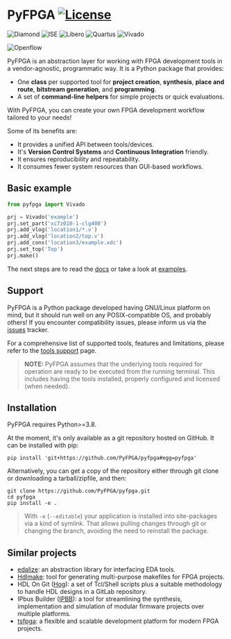 # PyFPGA [![License](https://img.shields.io/badge/License-GPL--3.0-darkgreen?style=flat-square)](LICENSE)

![Diamond](https://img.shields.io/badge/Diamond-3.13-blue.svg?style=flat-square)
![ISE](https://img.shields.io/badge/ISE-14.7-blue.svg?style=flat-square)
![Libero](https://img.shields.io/badge/Libero--Soc-2024.1-blue.svg?style=flat-square)
![Quartus](https://img.shields.io/badge/Quartus--Prime-23.1-blue.svg?style=flat-square)
![Vivado](https://img.shields.io/badge/Vivado-2022.1-blue.svg?style=flat-square)

![Openflow](https://img.shields.io/badge/Openflow-GHDL%20%7C%20Yosys%20%7C%20nextpnr%20%7C%20icestorm%20%7C%20prjtrellis-darkgreen.svg?style=flat-square)

PyFPGA is an abstraction layer for working with FPGA development tools in a vendor-agnostic, programmatic way. It is a Python package that provides:
* One **class** per supported tool for **project creation**, **synthesis**, **place and route**, **bitstream generation**, and **programming**.
* A set of **command-line helpers** for simple projects or quick evaluations.

With PyFPGA, you can create your own FPGA development workflow tailored to your needs!

Some of its benefits are:
* It provides a unified API between tools/devices.
* It's **Version Control Systems** and **Continuous Integration** friendly.
* It ensures reproducibility and repeatability.
* It consumes fewer system resources than GUI-based workflows.

## Basic example

```py
from pyfpga import Vivado

prj = Vivado('example')
prj.set_part('xc7z010-1-clg400')
prj.add_vlog('location1/*.v')
prj.add_vlog('location2/top.v')
prj.add_cons('location3/example.xdc')
prj.set_top('Top')
prj.make()
```

The next steps are to read the [docs](https://pyfpga.github.io/pyfpga) or take a look at [examples](examples).

## Support

PyFPGA is a Python package developed having GNU/Linux platform on mind, but it should run well on any POSIX-compatible OS, and probably others!
If you encounter compatibility issues, please inform us via the [issues](https://github.com/PyFPGA/pyfpga/issues) tracker.

For a comprehensive list of supported tools, features and limitations, please refer to the [tools support](https://pyfpga.github.io/pyfpga/tools.html) page.

> **NOTE:**
> PyFPGA assumes that the underlying tools required for operation are ready to be executed from the running terminal.
> This includes having the tools installed, properly configured and licensed (when needed).

## Installation

PyFPGA requires Python>=3.8.

At the moment, it's only available as a git repository hosted on GitHub. It can be installed with pip:

```
pip install 'git+https://github.com/PyFPGA/pyfpga#egg=pyfpga'
```

Alternatively, you can get a copy of the repository either through git clone or downloading a tarball/zipfile, and then:

```
git clone https://github.com/PyFPGA/pyfpga.git
cd pyfpga
pip install -e .
```

> With `-e` (`--editable`) your application is installed into site-packages via a kind of symlink.
> That allows pulling changes through git or changing the branch, avoiding the need to reinstall the package.

## Similar projects

* [edalize](https://github.com/olofk/edalize): an abstraction library for interfacing EDA tools.
* [Hdlmake](https://ohwr.org/project/hdl-make): tool for generating multi-purpose makefiles for FPGA projects.
* HDL On Git ([Hog](https://gitlab.com/hog-cern/Hog)): a set of Tcl/Shell scripts plus a suitable methodology to handle HDL designs in a GitLab repository.
* IPbus Builder ([IPBB](https://github.com/ipbus/ipbb)): a tool for streamlining the synthesis, implementation and simulation of modular firmware projects over multiple platforms.
* [tsfpga](https://github.com/tsfpga/tsfpga): a flexible and scalable development platform for modern FPGA projects.
